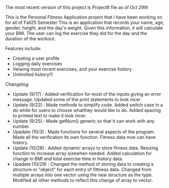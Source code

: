 The most recent version of this project is Project6 file as of Oct 29th

This is the Personal Fitness Application project that I have been working on for all of Fall25 Semester
This is an application that records your name, age, gender, height, and the day's weight. Given this information, it will calculate your BMI. The user can log the exercise they did for the day and the duration of the workout.

Features include:
-  Creating a user profile
-  Logging daily exercises
-  Veiwing most recent exercises, and your exercise history
-  Unlimitled hsitory!!!

Changelog:
- Update (9/17) : Added verification for most of the inputs giving an error message. Updated some of the print statements to look nicer
- Update (9/22) : Made methods to simplify code. Added switch case in a do while for users to choose whatthey would like to do. Added spacing to printed text to make it look nicer.
- Update (9/25) : Made getNum() generic so that it can work with any number.
- Upadate (10/3) : Made functions for several aspects of the program. Made all the verification its own function. Fitness data now can have history.
- Update (10/28) : Added dynamic arrays to store fitness data. Resizing function to increase array sizewhen needed. Added calculation for change in BMI and total exercise time in history data.
- Upadate (10/29) : Changed the method of storing data to creating a structure or "object" for each entry of fittness data. Changed from multiple arrays into one vector using the new structure as the type. Modified all other methods to reflect this change of array to vector.


